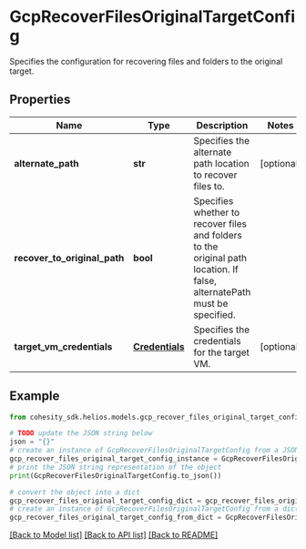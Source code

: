 # GcpRecoverFilesOriginalTargetConfig

Specifies the configuration for recovering files and folders to the original target.

## Properties

Name | Type | Description | Notes
------------ | ------------- | ------------- | -------------
**alternate_path** | **str** | Specifies the alternate path location to recover files to. | [optional] 
**recover_to_original_path** | **bool** | Specifies whether to recover files and folders to the original path location. If false, alternatePath must be specified. | 
**target_vm_credentials** | [**Credentials**](Credentials.md) | Specifies the credentials for the target VM. | [optional] 

## Example

```python
from cohesity_sdk.helios.models.gcp_recover_files_original_target_config import GcpRecoverFilesOriginalTargetConfig

# TODO update the JSON string below
json = "{}"
# create an instance of GcpRecoverFilesOriginalTargetConfig from a JSON string
gcp_recover_files_original_target_config_instance = GcpRecoverFilesOriginalTargetConfig.from_json(json)
# print the JSON string representation of the object
print(GcpRecoverFilesOriginalTargetConfig.to_json())

# convert the object into a dict
gcp_recover_files_original_target_config_dict = gcp_recover_files_original_target_config_instance.to_dict()
# create an instance of GcpRecoverFilesOriginalTargetConfig from a dict
gcp_recover_files_original_target_config_from_dict = GcpRecoverFilesOriginalTargetConfig.from_dict(gcp_recover_files_original_target_config_dict)
```
[[Back to Model list]](../README.md#documentation-for-models) [[Back to API list]](../README.md#documentation-for-api-endpoints) [[Back to README]](../README.md)


